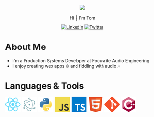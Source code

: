 <div align="center">
  <img src="https://media.giphy.com/media/WFZvB7VIXBgiz3oDXE/giphy.gif" width="100" />
  
  Hi :wave: I'm Tom
  
  [![LinkedIn](https://img.shields.io/badge/LinkedIn-blue?logo=linkedin&logoColor=white&style=for-the-badge)](https://www.linkedin.com/in/tom-cartwright97/)
  [![Twitter](https://img.shields.io/badge/Twitter-blue?logo=twitter&logoColor=white&style=for-the-badge)](https://twitter.com/cartmouse)

</div>

# About Me

- I'm a Production Systems Developer at Focusrite Audio Engineering
- I enjoy creating web apps :globe_with_meridians: and fiddling with audio :notes:

# Languages & Tools

<div>
  <img src="https://github.com/devicons/devicon/blob/master/icons/react/react-original.svg" width="50" />
  <img src="https://github.com/devicons/devicon/blob/master/icons/electron/electron-original.svg" width="50" />
  <img src="https://github.com/devicons/devicon/blob/master/icons/python/python-original.svg" width="50" />
  <img src="https://github.com/devicons/devicon/blob/master/icons/javascript/javascript-original.svg" width="50" />
  <img src="https://github.com/devicons/devicon/blob/master/icons/typescript/typescript-original.svg" width="50" />
  <img src="https://github.com/devicons/devicon/blob/master/icons/html5/html5-original.svg" width="50" />
  <img src="https://github.com/devicons/devicon/blob/master/icons/git/git-original.svg" width="50" />
  <img src="https://github.com/devicons/devicon/blob/master/icons/cplusplus/cplusplus-original.svg" width="50" />
</div>
